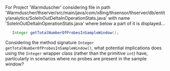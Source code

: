 For Project 'Warmduscher' considering file in path 'Warmduscher/thserver/src/main/java/com/x8ing/thsensor/thserver/db/entity/analytics/SoleInOutDeltaInOperationStats.java' with name 'SoleInOutDeltaInOperationStats.java' where below a part of it is displayed... 

```java
   Integer getTotalNumberOfProbesInSampleWindow();
```

Considering the method signature `Integer getTotalNumberOfProbesInSampleWindow()`, what potential implications does using the `Integer` wrapper class (rather than the primitive `int`) have, particularly in scenarios where no probes are present in the sample window?